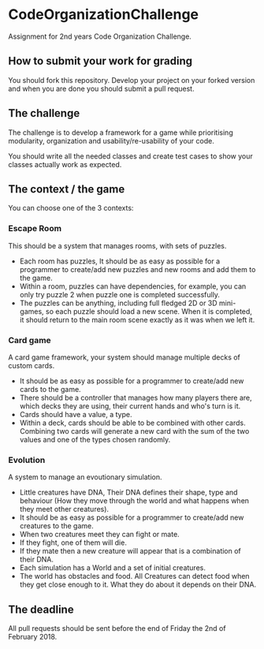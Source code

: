 # CodeOrganizationChallenge
Assignment for 2nd years Code Organization Challenge. 

## How to submit your work for grading
You should fork this repository. Develop your project on your forked version and when you are done you should submit a pull request. 

## The challenge
The challenge is to develop a framework for a game while prioritising modularity, organization and usability/re-usability of your code.

You should write all the needed classes and create test cases to show your classes actually work as expected.

## The context / the game
You can choose one of the 3 contexts:

### Escape Room
This should be a system that manages rooms, with sets of puzzles. 
* Each room has puzzles, It should be as easy as possible for a programmer to create/add new puzzles and new rooms and add them to the game.
* Within a room, puzzles can have dependencies, for example, you can only try puzzle 2 when puzzle one is completed successfully.
* The puzzles can be anything, including full fledged 2D or 3D mini-games, so each puzzle should load a new scene. When it is completed, it should return to the main room scene exactly as it was when we left it.

### Card game
A card game framework, your system should manage multiple decks of custom cards. 
* It should be as easy as possible for a programmer to create/add new cards to the game.
* There should be a controller that manages how many players there are, which decks they are using, their current hands and who's turn is it.
* Cards should have a value, a type.
* Within a deck, cards should be able to be combined with other cards. Combining two cards will generate a new card with the sum of the two values and one of the types chosen randomly.

### Evolution
A system to manage an evoutionary simulation.
* Little creatures have DNA, Their DNA defines their shape, type and behaviour (How they move through the world and what happens when they meet other creatures).
* It should be as easy as possible for a programmer to create/add new creatures to the game.
* When two creatures meet they can fight or mate.
* If they fight, one of them will die.
* If they mate then a new creature will appear that is a combination of their DNA.
* Each simulation has a World and a set of initial creatures.
* The world has obstacles and food. All Creatures can detect food when they get close enough to it. What they do about it depends on their DNA.

## The deadline
All pull requests should be sent before the end of Friday the 2nd of February 2018.


